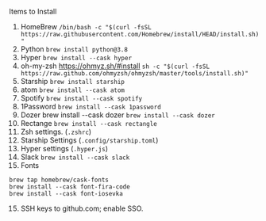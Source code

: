 Items to Install
1. HomeBrew
`/bin/bash -c "$(curl -fsSL https://raw.githubusercontent.com/Homebrew/install/HEAD/install.sh)"`
2. Python
`brew install python@3.8`
3. Hyper
`brew install --cask hyper`
4. oh-my-zsh https://ohmyz.sh/#install
`sh -c "$(curl -fsSL https://raw.github.com/ohmyzsh/ohmyzsh/master/tools/install.sh)"`
5. Starship
`brew install starship`
6. atom
`brew install --cask atom`
7. Spotify
`brew install --cask spotify`
8. 1Password
`brew install --cask 1password`
9. Dozer brew install --cask dozer
`brew install --cask dozer`
10. Rectange
`brew install --cask rectangle`
11. Zsh settings. (`.zshrc`)
12. Starship Settings (`.config/starship.toml`)
13. Hyper settings (`.hyper.js`)
14. Slack
`brew install --cask slack`
15. Fonts
```
brew tap homebrew/cask-fonts  
brew install --cask font-fira-code
brew install --cask font-iosevka
```
15. SSH keys to github.com; enable SSO.

